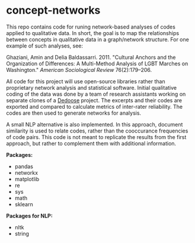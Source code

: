 # concept-networks

This repo contains code for runing network-based analyses of codes applied to qualitative data. In short, the goal is to map the relationships between concepts in qualitative data in a graph/network structure. For one example of such analyses, see:

Ghaziani, Amin and Delia Baldassarri. 2011. "Cultural Anchors and the Organization of Differences: A Multi-Method Analysis of LGBT Marches on Washington." *American Sociological Review* 76(2):179–206.

All code for this project will use open-source libraries rather than proprietary network analysis and statistical software. Initial qualitative coding of the data was done by a team of research assistants working on separate clones of a [Dedoose](http://www.dedoose.com) project. The excerpts and their codes are exported and compared to calculate metrics of inter-rater reliability. The codes are then used to generate networks for analysis. 

A small NLP alternative is also implemented. In this approach, document similarity is used to relate codes, rather than the cooccurance frequencies of code pairs. This code is not meant to replicate the results from the first approach, but rather to complement them with additional information.

**Packages:**
- pandas
- networkx
- matplotlib
- re
- sys
- math
- sklearn

**Packages for NLP:**
- nltk
- string
